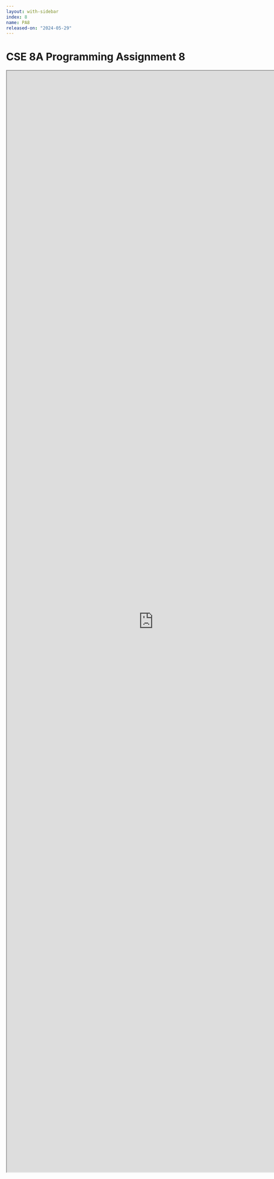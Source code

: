 ```yaml
---
layout: with-sidebar
index: 8
name: PA8
released-on: "2024-05-29"
---
```


# CSE 8A Programming Assignment 8

<iframe src="https://docs.google.com/document/d/e/2PACX-1vQevNU7-2NtuQWm9q-LjH6Rm2mNdyg6zG1PmG-XPBWLEjsfhArLfGxcXSl4u_xFXnoTfKNzusdz27_X/pub?embedded=true" width="800px" height="3000px"></iframe>
